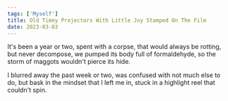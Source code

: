```yaml
---
tags: ['Myself']
title: Old Timey Projectors With Little Joy Stamped On The Film
date: 2023-03-03
---
```


It's been a year or two, spent with a corpse,
that would always be rotting, but never decompose,
we pumped its body full of formaldehyde,
so the storm of maggots wouldn't pierce its hide.

I blurred away the past week or two,
was confused with not much else to do,
but bask in the mindset that I left me in,
stuck in a highlight reel that couldn't spin.
